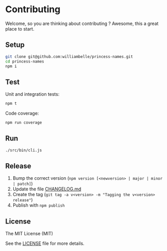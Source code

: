 Contributing
============

Welcome, so you are thinking about contributing ?
Awesome, this a great place to start.

Setup
-----

```bash
git clone git@github.com:williambelle/princess-names.git
cd princess-names
npm i
```

Test
----

Unit and integration tests:

```bash
npm t
```

Code coverage:

```bash
npm run coverage
```

Run
---

```bash
./src/bin/cli.js
```

Release
-------

  1. Bump the correct version (`npm version [<newversion> | major | minor | patch]`)
  2. Update the file [CHANGELOG.md](CHANGELOG.md)
  3. Create the tag (`git tag -a v<version> -m "Tagging the v<version> release"`)
  4. Publish with `npm publish`

License
-------

The MIT License (MIT)

See the [LICENSE](LICENSE) file for more details.
